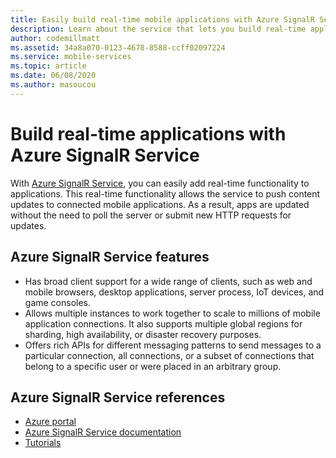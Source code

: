 ```yaml
---
title: Easily build real-time mobile applications with Azure SignalR Service
description: Learn about the service that lets you build real-time applications by using Azure SignalR Service.
author: codemillmatt
ms.assetid: 34a8a070-0123-4678-8588-ccff02097224
ms.service: mobile-services
ms.topic: article
ms.date: 06/08/2020
ms.author: masoucou
---
```


# Build real-time applications with Azure SignalR Service

With [Azure SignalR Service](https://azure.microsoft.com/services/signalr-service/), you can easily add real-time functionality to applications. This real-time functionality allows the service to push content updates to connected mobile applications. As a result, apps are updated without the need to poll the server or submit new HTTP requests for updates.

## Azure SignalR Service features

- Has broad client support for a wide range of clients, such as web and mobile browsers, desktop applications, server process, IoT devices, and game consoles.
- Allows multiple instances to work together to scale to millions of mobile application connections. It also supports multiple global regions for sharding, high availability, or disaster recovery purposes.
- Offers rich APIs for different messaging patterns to send messages to a particular connection, all connections, or a subset of connections that belong to a specific user or were placed in an arbitrary group.

## Azure SignalR Service references

- [Azure portal](https://portal.azure.com)
- [Azure SignalR Service documentation](/azure/azure-signalr/signalr-overview)
- [Tutorials](/azure/azure-signalr/signalr-tutorial-authenticate-azure-functions)
